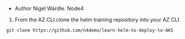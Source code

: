 - Author Nigel Wardle. Node4

1. From the AZ CLI clone the helm training repository into your AZ CLI

```
git clone https://github.com/n4demo/learn-helm-to-deploy-to-AKS
```
